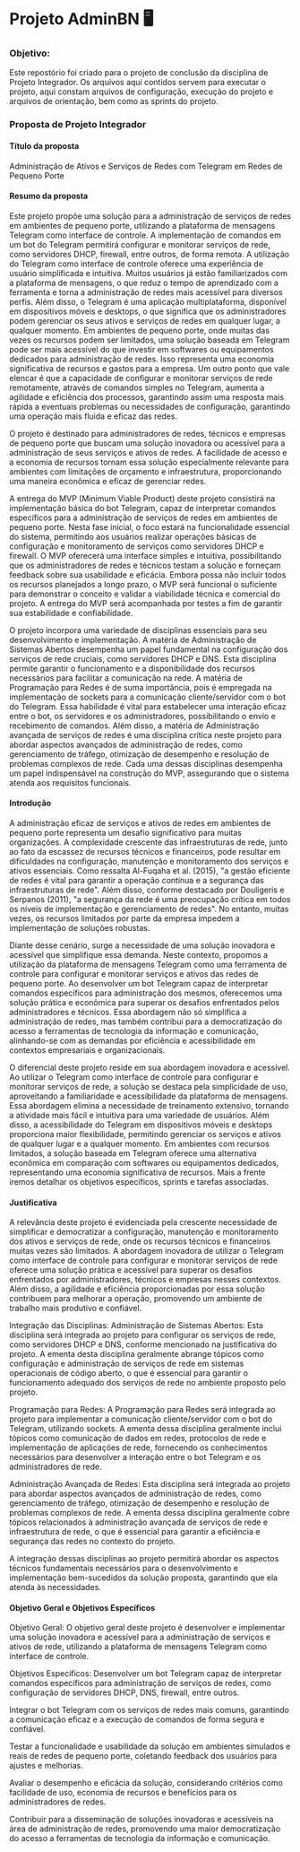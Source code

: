 # Projeto AdminBN :desktop_computer:

### Objetivo:

Este repostório foi criado para o projeto de conclusão da disciplina de Projeto Integrador.
Os arquivos aqui contidos servem para executar o projeto, aqui constam arquivos de
configuração, execução do projeto e arquivos de orientação, bem como as sprints do projeto.

### Proposta de Projeto Integrador
#### Título da proposta

Administração de Ativos e Serviços de Redes com Telegram em Redes de Pequeno Porte

#### Resumo da proposta
Este projeto propõe uma solução para a administração de serviços de redes em ambientes de pequeno porte, utilizando a plataforma de mensagens Telegram como interface de controle. A implementação de comandos em um bot do Telegram permitirá configurar e monitorar serviços de rede, como servidores DHCP, firewall, entre outros, de forma remota. A utilização do Telegram como interface de controle oferece uma experiência de usuário simplificada e intuitiva. Muitos usuários já estão familiarizados com a plataforma de mensagens, o que reduz o tempo de aprendizado com a ferramenta e torna a administração de redes mais acessível para diversos perfis. Além disso, o Telegram é uma aplicação multiplataforma, disponível em dispositivos móveis e desktops, o que significa que os administradores podem gerenciar os seus ativos e serviços de redes em qualquer lugar, a qualquer momento. Em ambientes de pequeno porte, onde muitas das vezes os recursos podem ser limitados, uma solução baseada em Telegram pode ser mais acessível do que investir em softwares ou equipamentos dedicados para administração de redes. Isso representa uma economia significativa de recursos e gastos para a empresa. Um outro ponto que vale elencar é que a capacidade de configurar e monitorar serviços de rede remotamente, através de comandos simples no Telegram, aumenta a agilidade e eficiência dos processos, garantindo assim uma resposta mais rápida a eventuais problemas ou necessidades de configuração, garantindo uma operação mais fluida e eficaz das redes.

O projeto é destinado para administradores de redes, técnicos e empresas de pequeno porte que buscam uma solução inovadora ou acessível para a administração de seus serviços e ativos de redes. A facilidade de acesso e a economia de recursos tornam essa solução especialmente relevante para ambientes com limitações de orçamento e infraestrutura, proporcionando uma maneira econômica e eficaz de gerenciar redes.

A entrega do MVP (Minimum Viable Product) deste projeto consistirá na implementação básica do bot Telegram, capaz de interpretar comandos específicos para a administração de serviços de redes em ambientes de pequeno porte. Nesta fase inicial, o foco estará na funcionalidade essencial do sistema, permitindo aos usuários realizar operações básicas de configuração e monitoramento de serviços como servidores DHCP e firewall. O MVP oferecerá uma interface simples e intuitiva, possibilitando que os administradores de redes e técnicos testam a solução e forneçam feedback sobre sua usabilidade e eficácia. Embora possa não incluir todos os recursos planejados a longo prazo, o MVP será funcional o suficiente para demonstrar o conceito e validar a viabilidade técnica e comercial do projeto. A entrega do MVP será acompanhada por testes a fim de garantir sua estabilidade e confiabilidade.

O projeto incorpora uma variedade de disciplinas essenciais para seu desenvolvimento e implementação. A matéria de Administração de Sistemas Abertos desempenha um papel fundamental na configuração dos serviços de rede cruciais, como servidores DHCP e DNS. Esta disciplina permite garantir o funcionamento e a disponibilidade dos recursos necessários para facilitar a comunicação na rede. A matéria de Programação para Redes é de suma importância, pois é empregada na implementação de sockets para a comunicação cliente/servidor com o bot do Telegram. Essa habilidade é vital para estabelecer uma interação eficaz entre o bot, os servidores e os administradores, possibilitando o envio e recebimento de comandos. Além disso, a matéria de Administração avançada de serviços de redes é uma disciplina crítica neste projeto para abordar aspectos avançados de administração de redes, como gerenciamento de tráfego, otimização de desempenho e resolução de problemas complexos de rede. Cada uma dessas disciplinas desempenha um papel indispensável na construção do MVP, assegurando que o sistema atenda aos requisitos funcionais.

#### Introdução
A administração eficaz de serviços e ativos de redes em ambientes de pequeno porte representa um desafio significativo para muitas organizações. A complexidade crescente das infraestruturas de rede, junto ao fato da escassez de recursos técnicos e financeiros, pode resultar em dificuldades na configuração, manutenção e monitoramento dos serviços e ativos essenciais. Como ressalta Al-Fuqaha et al. (2015), "a gestão eficiente de redes é vital para garantir a operação contínua e a segurança das infraestruturas de rede". Além disso, conforme destacado por Douligeris e Serpanos (2011), "a segurança da rede é uma preocupação crítica em todos os níveis de implementação e gerenciamento de redes". No entanto, muitas vezes, os recursos limitados por parte da empresa impedem a implementação de soluções robustas.

Diante desse cenário, surge a necessidade de uma solução inovadora e acessível que simplifique essa demanda. Neste contexto, propomos a utilização da plataforma de mensagens Telegram como uma ferramenta de controle para configurar e monitorar serviços e ativos das redes de pequeno porte. Ao desenvolver um bot Telegram capaz de interpretar comandos específicos para administração dos mesmos, oferecemos uma solução prática e econômica para superar os desafios enfrentados pelos administradores e técnicos. Essa abordagem não só simplifica a administração de redes, mas também contribui para a democratização do acesso a ferramentas de tecnologia da informação e comunicação, alinhando-se com as demandas por eficiência e acessibilidade em contextos empresariais e organizacionais.

O diferencial deste projeto reside em sua abordagem inovadora e acessível. Ao utilizar o Telegram como interface de controle para configurar e monitorar serviços de rede, a solução se destaca pela simplicidade de uso, aproveitando a familiaridade e acessibilidade da plataforma de mensagens. Essa abordagem elimina a necessidade de treinamento extensivo, tornando a atividade mais fácil e intuitiva para uma variedade de usuários. Além disso, a acessibilidade do Telegram em dispositivos móveis e desktops proporciona maior flexibilidade, permitindo gerenciar os serviços e ativos de qualquer lugar e a qualquer momento. Em ambientes com recursos limitados, a solução baseada em Telegram oferece uma alternativa econômica em comparação com softwares ou equipamentos dedicados, representando uma economia significativa de recursos. Mais a frente iremos detalhar os objetivos específicos, sprints e tarefas associadas.

#### Justificativa
A relevância deste projeto é evidenciada pela crescente necessidade de simplificar e democratizar a configuração, manutenção e monitoramento dos ativos e serviços de rede, onde os recursos técnicos e financeiros muitas vezes são limitados. A abordagem inovadora de utilizar o Telegram como interface de controle para configurar e monitorar serviços de rede oferece uma solução prática e acessível para superar os desafios enfrentados por administradores, técnicos e empresas nesses contextos. Além disso, a agilidade e eficiência proporcionadas por essa solução contribuem para melhorar a operação, promovendo um ambiente de trabalho mais produtivo e confiável.

Integração das Disciplinas:
Administração de Sistemas Abertos: Esta disciplina será integrada ao projeto para configurar os serviços de rede, como servidores DHCP e DNS, conforme mencionado na justificativa do projeto. A ementa desta disciplina geralmente abrange tópicos como configuração e administração de serviços de rede em sistemas operacionais de código aberto, o que é essencial para garantir o funcionamento adequado dos serviços de rede no ambiente proposto pelo projeto.

Programação para Redes: A Programação para Redes será integrada ao projeto para implementar a comunicação cliente/servidor com o bot do Telegram, utilizando sockets. A ementa dessa disciplina geralmente inclui tópicos como comunicação de dados em redes, protocolos de rede e implementação de aplicações de rede, fornecendo os conhecimentos necessários para desenvolver a interação entre o bot Telegram e os administradores de rede.

Administração Avançada de Redes: Esta disciplina será integrada ao projeto para abordar aspectos avançados de administração de redes, como gerenciamento de tráfego, otimização de desempenho e resolução de problemas complexos de rede. A ementa dessa disciplina geralmente cobre tópicos relacionados à administração avançada de serviços de rede e infraestrutura de rede, o que é essencial para garantir a eficiência e segurança das redes no contexto do projeto.

A integração dessas disciplinas ao projeto permitirá abordar os aspectos técnicos fundamentais necessários para o desenvolvimento e implementação bem-sucedidos da solução proposta, garantindo que ela atenda às necessidades.

#### Objetivo Geral e Objetivos Específicos
Objetivo Geral:
O objetivo geral deste projeto é desenvolver e implementar uma solução inovadora e acessível para a administração de serviços e ativos de rede, utilizando a plataforma de mensagens Telegram como interface de controle.


Objetivos Específicos:
Desenvolver um bot Telegram capaz de interpretar comandos específicos para administração de serviços de redes, como configuração de servidores DHCP, DNS, firewall, entre outros.

Integrar o bot Telegram com os serviços de redes mais comuns, garantindo a comunicação eficaz e a execução de comandos de forma segura e confiável.

Testar a funcionalidade e usabilidade da solução em ambientes simulados e reais de redes de pequeno porte, coletando feedback dos usuários para ajustes e melhorias.

Avaliar o desempenho e eficácia da solução, considerando critérios como facilidade de uso, economia de recursos e benefícios para os administradores de redes.

Contribuir para a disseminação de soluções inovadoras e acessíveis na área de administração de redes, promovendo uma maior democratização do acesso a ferramentas de tecnologia da informação e comunicação.
